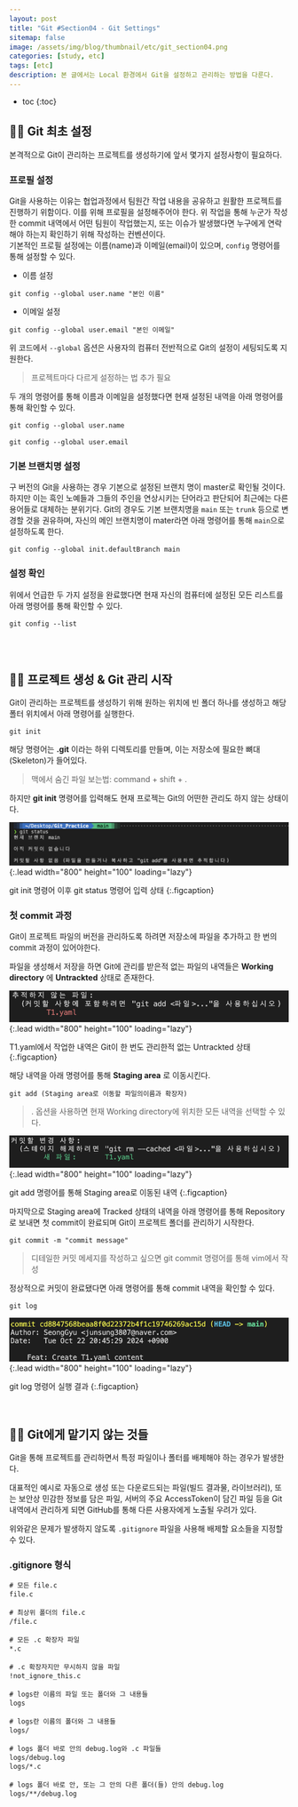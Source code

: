 ```yaml
---
layout: post
title: "Git #Section04 - Git Settings"
sitemap: false
image: /assets/img/blog/thumbnail/etc/git_section04.png
categories: [study, etc]
tags: [etc]
description: 본 글에서는 Local 환경에서 Git을 설정하고 관리하는 방법을 다룬다.
---
```


* toc
{:toc}

## ✍🏻 Git 최초 설정
본격적으로 Git이 관리하는 프로젝트를 생성하기에 앞서 몇가지 설정사항이 필요하다.

### 프로필 설정
Git을 사용하는 이유는 협업과정에서 팀원간 작업 내용을 공유하고 원활한 프로젝트를 진행하기 위함이다. 이를 위해 프로필을 설정해주어야 한다. 위 작업을 통해 누군가 작성한 commit 내역에서 어떤 팀원이 작업했는지, 또는 이슈가 발생했다면 누구에게 연락해야 하는지 확인하기 위해 작성하는 컨벤션이다.   
기본적인 프로필 설정에는 이름(name)과 이메일(email)이 있으며, `config` 명령어를 통해 설정할 수 있다. 

* 이름 설정
```Git
git config --global user.name "본인 이름"
```
* 이메일 설정
```Git
git config --global user.email "본인 이메일"
```
위 코드에서 `--global` 옵션은 사용자의 컴퓨터 전반적으로 Git의 설정이 세팅되도록 지원한다.
> 프로젝트마다 다르게 설정하는 법 추가 필요

두 개의 명령어를 통해 이름과 이메일을 설정했다면 현재 설정된 내역을 아래 명령어를 통해 확인할 수 있다.
```Git
git config --global user.name
```
```Git
git config --global user.email
```

### 기본 브랜치명 설정
구 버전의 Git을 사용하는 경우 기본으로 설정된 브랜치 명이 master로 확인될 것이다. 하지만 이는 흑인 노예들과 그들의 주인을 연상시키는 단어라고 판단되어 최근에는 다른 용어들로 대체하는 분위기다. Git의 경우도 기본 브랜치명을 `main` 또는 `trunk` 등으로 변경할 것을 권유하며, 자신의 메인 브랜치명이 mater라면 아래 명령어를 통해 `main`으로 설정하도록 한다. 

```Git
git config --global init.defaultBranch main
```

### 설정 확인
위에서 언급한 두 가지 설정을 완료했다면 현재 자신의 컴퓨터에 설정된 모든 리스트를 아래 명령어를 통해 확인할 수 있다. 
```Git
git config --list
```

<br>
<br>

## ✍🏻 프로젝트 생성 & Git 관리 시작
Git이 관리하는 프로젝트를 생성하기 위해 원하는 위치에 빈 폴더 하나를 생성하고 해당 폴터 위치에서 아래 명령어를 실행한다. 
```Git
git init
```

해당 명령어는 __.git__ 이라는 하위 디렉토리를 만들며, 이는 저장소에 필요한 뼈대(Skeleton)가 들어있다. 
> 맥에서 숨긴 파일 보는법: command + shift + .

하지만 __git init__ 명령어를 입력해도 현재 프로젝는 Git의 어떤한 관리도 하지 않는 상태이다.

![Full-width image](/assets/img/blog/etc/git_section04_image01.png){:.lead width="800" height="100" loading="lazy"}

git init 명령어 이후 git status 명령어 입력 상태
{:.figcaption}

### 첫 commit 과정

Git이 프로젝트 파일의 버전을 관리하도록 하려면 저장소에 파일을 추가하고 한 번의 commit 과정이 있어야한다.  


파일을 생성해서 저장을 하면 Git에 관리를 받은적 없는 파일의 내역들은 __Working directory__ 에 __Untrackted__ 상태로 존재한다.

![Full-width image](/assets/img/blog/etc/git_section04_image02.png){:.lead width="800" height="100" loading="lazy"}

T1.yaml에서 작업한 내역은 Git이 한 번도 관리한적 없는 Untrackted 상태
{:.figcaption}

해당 내역을 아래 명령어를 통해 __Staging area__ 로 이동시킨다. 
```git
git add (Staging area로 이동할 파일의이름과 확장자)
```
> . 옵션을 사용하면 현재 Working directory에 위치한 모든 내역을 선택할 수 있다.

![Full-width image](/assets/img/blog/etc/git_section04_image03.png){:.lead width="800" height="100" loading="lazy"}

git add 명령어를 통해 Staging area로 이동된 내역
{:.figcaption}

마지막으로 Staging area에 Tracked 상태의 내역을 아래 명령어를 통해 Repository로 보내면 첫 commit이 완료되며 Git이 프로젝트 폴더를 관리하기 시작한다.
```Git
git commit -m "commit message"
```
> 디테일한 커밋 메세지를 작성하고 싶으면 git commit 명령어를 통해 vim에서 작성

정상적으로 커밋이 완료됐다면 아래 명령어를 통해 commit 내역을 확인할 수 있다.
```Git
git log
```

![Full-width image](/assets/img/blog/etc/git_section04_image04.png){:.lead width="800" height="100" loading="lazy"}

git log 명령어 실행 결과
{:.figcaption}





<br>

## ✍🏻 Git에게 맡기지 않는 것들
Git을 통해 프로젝트를 관리하면서 특정 파일이나 폴터를 배제해야 하는 경우가 발생한다.    

대표적인 예시로 자동으로 생성 또는 다운로드되는 파일(빌드 결과물, 라이브러리), 또는 보안상 민감한 정보를 담은 파일, 서버의 주요 AccessToken이 담긴 파일 등을 Git 내역에서 관리하게 되면 GitHub를 통해 다른 사용자에게 노출될 우려가 있다. 

위와같은 문제가 발생하지 않도록 `.gitignore` 파일을 사용해 배제할 요소들을 지정할 수 있다.
### .gitignore 형식
```
# 모든 file.c
file.c

# 최상위 폴더의 file.c
/file.c

# 모든 .c 확장자 파일
*.c

# .c 확장자지만 무시하지 않을 파일
!not_ignore_this.c

# logs란 이름의 파일 또는 폴더와 그 내용들
logs

# logs란 이름의 폴더와 그 내용들
logs/

# logs 폴더 바로 안의 debug.log와 .c 파일들
logs/debug.log
logs/*.c

# logs 폴더 바로 안, 또는 그 안의 다른 폴더(들) 안의 debug.log
logs/**/debug.log
```
